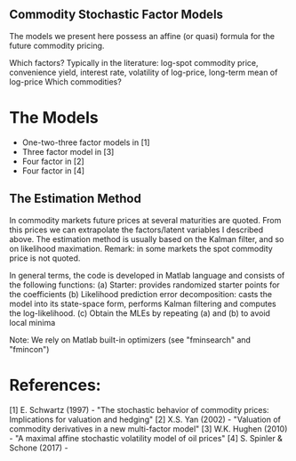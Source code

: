 ## Commodity Stochastic Factor Models 

The models we present here possess an affine (or quasi) formula for the future commodity pricing. 

Which factors? Typically in the literature: log-spot commodity price, convenience yield, interest rate, volatility of log-price, long-term mean of log-price
Which commodities? 

# The Models
- One-two-three factor models in [1]
- Three factor model in [3]
- Four factor in [2]
- Four factor in [4]

## The Estimation Method

In commodity markets future prices at several maturities are quoted. From this prices we can extrapolate the factors/latent variables I described above. The estimation method is usually based on the Kalman filter, and so on likelihood maximation. 
Remark: in some markets the spot commodity price is not quoted. 

In general terms, the code is developed in Matlab language and consists of the following functions:
(a) Starter: provides randomized starter points for the coefficients 
(b) Likelihood prediction error decomposition: casts the model into its state-space form, performs Kalman filtering and computes the log-likelihood.
(c) Obtain the MLEs by repeating (a) and (b) to avoid local minima

Note: We rely on Matlab built-in optimizers (see "fminsearch" and "fmincon")

# References:
[1] E. Schwartz (1997) - "The stochastic behavior of commodity prices: Implications for valuation and hedging"
[2] X.S. Yan (2002) - "Valuation of commodity derivatives in a new multi-factor model"
[3] W.K. Hughen (2010) - "A maximal affine stochastic volatility model of oil prices"
[4] S. Spinler & Schone (2017) - 
